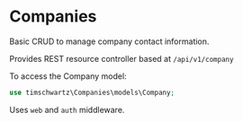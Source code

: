 # Companies
Basic CRUD to manage company contact information.

Provides REST resource controller based at `/api/v1/company`

To access the Company model: 

```php
use timschwartz\Companies\models\Company;

```
Uses `web` and `auth` middleware.
